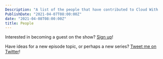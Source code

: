 ```yaml
---
Description: "A list of the people that have contributed to Cloud With Chris in some way. Whether that is as a guest, a host, or an author of a blog post."
PublishDate: "2021-04-07T08:00:00Z"
date: "2021-04-08T08:00:00Z"
title: People
---
```

Interested in becoming a guest on the show? [Sign up](https://www.sessionize.com/cloudwithchris/)!

Have ideas for a new episode topic, or perhaps a new series? [Tweet me on Twitter](https://twitter.com/reddobowen)!
